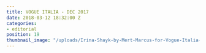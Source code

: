 ```yaml
---
title: VOGUE ITALIA - DEC 2017
date: 2018-03-12 18:32:00 Z
categories:
- editorial
position: 19
thumbnail_image: "/uploads/Irina-Shayk-by-Mert-Marcus-for-Vogue-Italia-December-2017-Cover-760x942.jpg"
---
```


